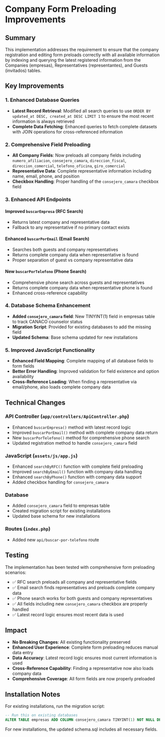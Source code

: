 # Company Form Preloading Improvements

## Summary

This implementation addresses the requirement to ensure that the company registration and editing form preloads correctly with all available information by indexing and querying the latest registered information from the Companies (empresas), Representatives (representantes), and Guests (invitados) tables.

## Key Improvements

### 1. Enhanced Database Queries
- **Latest Record Retrieval**: Modified all search queries to use `ORDER BY updated_at DESC, created_at DESC LIMIT 1` to ensure the most recent information is always retrieved
- **Complete Data Fetching**: Enhanced queries to fetch complete datasets with JOIN operations for cross-referenced information

### 2. Comprehensive Field Preloading
- **All Company Fields**: Now preloads all company fields including `numero_afiliacion`, `consejero_camara`, `direccion_fiscal`, `direccion_comercial`, `telefono_oficina`, `giro_comercial`
- **Representative Data**: Complete representative information including name, email, phone, and position
- **Checkbox Handling**: Proper handling of the `consejero_camara` checkbox field

### 3. Enhanced API Endpoints

#### Improved `buscarEmpresa` (RFC Search)
- Returns latest company and representative data
- Fallback to any representative if no primary contact exists

#### Enhanced `buscarPorEmail` (Email Search)
- Searches both guests and company representatives
- Returns complete company data when representative is found
- Proper separation of guest vs company representative data

#### New `buscarPorTelefono` (Phone Search)
- Comprehensive phone search across guests and representatives
- Returns complete company data when representative phone is found
- Enhanced cross-reference capability

### 4. Database Schema Enhancement
- **Added `consejero_camara` field**: New TINYINT(1) field in empresas table to track CANACO counselor status
- **Migration Script**: Provided for existing databases to add the missing field
- **Updated Schema**: Base schema updated for new installations

### 5. Improved JavaScript Functionality
- **Enhanced Field Mapping**: Complete mapping of all database fields to form fields
- **Better Error Handling**: Improved validation for field existence and option availability
- **Cross-Reference Loading**: When finding a representative via email/phone, also loads complete company data

## Technical Changes

### API Controller (`app/controllers/ApiController.php`)
- Enhanced `buscarEmpresa()` method with latest record logic
- Improved `buscarPorEmail()` method with complete company data return
- New `buscarPorTelefono()` method for comprehensive phone search
- Updated registration method to handle `consejero_camara` field

### JavaScript (`assets/js/app.js`)
- Enhanced `searchByRFC()` function with complete field preloading
- Improved `searchByEmail()` function with company data handling
- Enhanced `searchByPhone()` function with company data support
- Added checkbox handling for `consejero_camara`

### Database
- Added `consejero_camara` field to empresas table
- Created migration script for existing installations
- Updated base schema for new installations

### Routes (`index.php`)
- Added new `api/buscar-por-telefono` route

## Testing

The implementation has been tested with comprehensive form preloading scenarios:
- ✅ RFC search preloads all company and representative fields
- ✅ Email search finds representatives and preloads complete company data
- ✅ Phone search works for both guests and company representatives
- ✅ All fields including new `consejero_camara` checkbox are properly handled
- ✅ Latest record logic ensures most recent data is used

## Impact

- **No Breaking Changes**: All existing functionality preserved
- **Enhanced User Experience**: Complete form preloading reduces manual data entry
- **Data Accuracy**: Latest record logic ensures most current information is used
- **Cross-Reference Capability**: Finding a representative now also loads company data
- **Comprehensive Coverage**: All form fields are now properly preloaded

## Installation Notes

For existing installations, run the migration script:
```sql
-- Run this on existing databases
ALTER TABLE empresas ADD COLUMN consejero_camara TINYINT(1) NOT NULL DEFAULT 0 AFTER numero_afiliacion;
```

For new installations, the updated schema.sql includes all necessary fields.